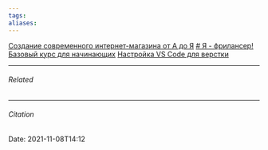 ```yaml
---
tags: 
aliases: 
---
```

[Создание современного интернет-магазина от А до Я](https://webdesign-master.ru/_lp/opencart/)
[# Я - фрилансер! Базовый курс для начинающих](https://webdesign-master.ru/_lp/freelance/)
[Настройка VS Code для верстки](*https://webdesign-master.ru/blog/tools/vscode.html*)


---
###### Related 
---
###### Citation
Date: 2021-11-08T14:12
